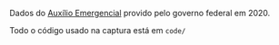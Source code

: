 Dados do [Auxílio Emergencial](https://www.gov.br/cidadania/pt-br) provido pelo governo federal em 2020.

Todo o código usado na captura está em `code/`
